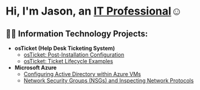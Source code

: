 <h1>Hi, I'm Jason, an <a href="https://linkedin.com/in/Josh">IT Professional</a>☺</h1>

<h2>👨‍💻 Information Technology Projects:</h2>

- <b>osTicket (Help Desk Ticketing System)</b>
  - [osTicket: Post-Installation Configuration](https://github.com/jbeez83/post-install-config)
  - [osTicket: Ticket Lifecycle Examples](https://github.com/jbeez83/ticket-lifecycle)
- <b>Microsoft Azure</b>
  - [Configuring Active Directory within Azure VMs](https://github.com/jbeez83/configure-ad)
  - [Network Security Groups (NSGs) and Inspecting Network Protocols](https://github.com/jbeez83/azure-network-protocols)
